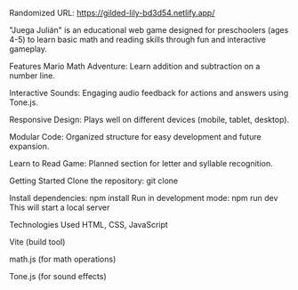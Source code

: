 
Randomized URL:
https://gilded-lily-bd3d54.netlify.app/

"Juega Julián" is an educational web game designed for preschoolers (ages 4-5) to learn basic math and reading skills through fun and interactive gameplay.

Features
Mario Math Adventure: Learn addition and subtraction on a number line.

Interactive Sounds: Engaging audio feedback for actions and answers using Tone.js.

Responsive Design: Plays well on different devices (mobile, tablet, desktop).

Modular Code: Organized structure for easy development and future expansion.

Learn to Read Game: Planned section for letter and syllable recognition.

Getting Started
Clone the repository:
git clone 

Install dependencies:
npm install 
Run in development mode:
npm run dev
This will start a local server

Technologies Used
HTML, CSS, JavaScript

Vite (build tool)

math.js (for math operations)

Tone.js (for sound effects)
